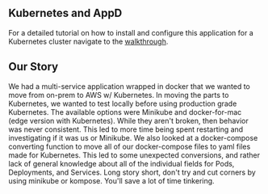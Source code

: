 ## Kubernetes and AppD

For a detailed tutorial on how to install and configure this application for a Kubernetes cluster navigate to the [walkthrough](https://github.com/linuxnomad/AD-Capital-Kube/blob/master/KubernetesWalkthrough/1.md).


## Our Story

We had a multi-service application wrapped in docker that we wanted to move from on-prem to AWS w/ Kubernetes. In moving the parts to Kubernetes, we wanted to test locally before using production grade Kubernetes. The available options were Minikube and docker-for-mac (edge version with Kubernetes). While they aren't broken, then behavior was never consistent. This led to more time being spent restarting and investigating if it was us or Minikube. We also looked at a docker-compose converting function to move all of our docker-compose files to yaml files made for Kubernetes. This led to some unexpected conversions, and rather lack of general knowledge about all of the individual fields for Pods, Deployments, and Services. Long story short, don't try and cut corners by using minikube or kompose. You'll save a lot of time tinkering.
